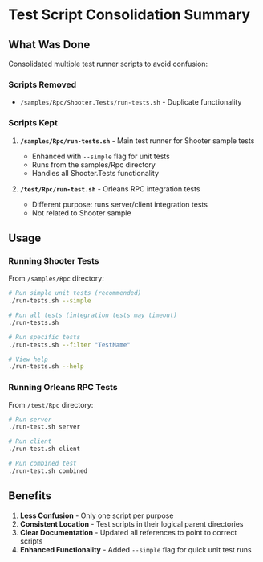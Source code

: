 # Test Script Consolidation Summary

## What Was Done

Consolidated multiple test runner scripts to avoid confusion:

### Scripts Removed
- `/samples/Rpc/Shooter.Tests/run-tests.sh` - Duplicate functionality

### Scripts Kept
1. **`/samples/Rpc/run-tests.sh`** - Main test runner for Shooter sample tests
   - Enhanced with `--simple` flag for unit tests
   - Runs from the samples/Rpc directory
   - Handles all Shooter.Tests functionality

2. **`/test/Rpc/run-test.sh`** - Orleans RPC integration tests
   - Different purpose: runs server/client integration tests
   - Not related to Shooter sample

## Usage

### Running Shooter Tests
From `/samples/Rpc` directory:

```bash
# Run simple unit tests (recommended)
./run-tests.sh --simple

# Run all tests (integration tests may timeout)
./run-tests.sh

# Run specific tests
./run-tests.sh --filter "TestName"

# View help
./run-tests.sh --help
```

### Running Orleans RPC Tests
From `/test/Rpc` directory:

```bash
# Run server
./run-test.sh server

# Run client
./run-test.sh client

# Run combined test
./run-test.sh combined
```

## Benefits

1. **Less Confusion** - Only one script per purpose
2. **Consistent Location** - Test scripts in their logical parent directories
3. **Clear Documentation** - Updated all references to point to correct scripts
4. **Enhanced Functionality** - Added `--simple` flag for quick unit test runs